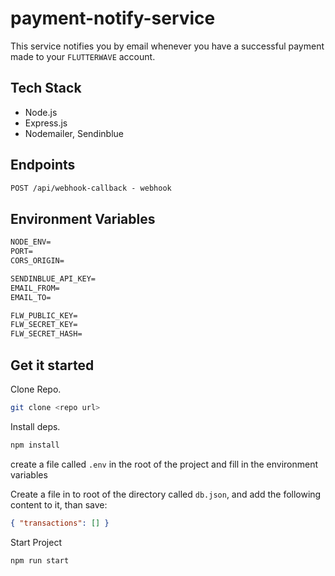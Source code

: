 # payment-notify-service

This service notifies you by email whenever you have a successful payment made to your `FLUTTERWAVE` account.

## Tech Stack

- Node.js
- Express.js
- Nodemailer, Sendinblue

## Endpoints

```txt
POST /api/webhook-callback - webhook
```

## Environment Variables

```txt
NODE_ENV=
PORT=
CORS_ORIGIN=

SENDINBLUE_API_KEY=
EMAIL_FROM=
EMAIL_TO=

FLW_PUBLIC_KEY=
FLW_SECRET_KEY=
FLW_SECRET_HASH=
```

## Get it started

Clone Repo.

```bash
git clone <repo url>
```

Install deps.

```bash
npm install
```

create a file called `.env` in the root of the project and fill in the environment variables

Create a file in to root of the directory called `db.json`, and add the following content to it, than save:

```json
{ "transactions": [] }
```

Start Project

```bash
npm run start
```
